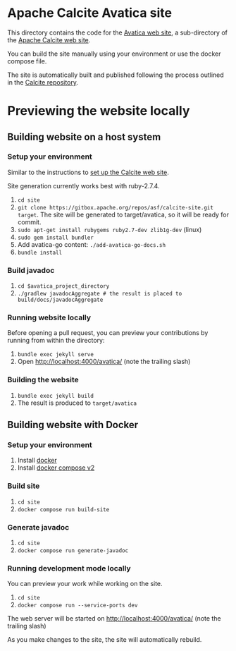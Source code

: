 <!--
{% comment %}
Licensed to the Apache Software Foundation (ASF) under one or more
contributor license agreements.  See the NOTICE file distributed with
this work for additional information regarding copyright ownership.
The ASF licenses this file to you under the Apache License, Version 2.0
(the "License"); you may not use this file except in compliance with
the License.  You may obtain a copy of the License at

http://www.apache.org/licenses/LICENSE-2.0

Unless required by applicable law or agreed to in writing, software
distributed under the License is distributed on an "AS IS" BASIS,
WITHOUT WARRANTIES OR CONDITIONS OF ANY KIND, either express or implied.
See the License for the specific language governing permissions and
limitations under the License.
{% endcomment %}
-->

# Apache Calcite Avatica site

This directory contains the code for the
[Avatica web site](https://calcite.apache.org/avatica),
a sub-directory of the
[Apache Calcite web site](https://calcite.apache.org).

You can build the site manually using your environment or use the docker compose file.

The site is automatically built and published following the process outlined in the [Calcite repository](https://github.com/apache/calcite/blob/master/site/README.md).

# Previewing the website locally

## Building website on a host system

### Setup your environment

Similar to the instructions to
[set up the Calcite web site](https://github.com/apache/calcite-avatica/blob/master/site/README.md).

Site generation currently works best with ruby-2.7.4.

1. `cd site`
2. `git clone https://gitbox.apache.org/repos/asf/calcite-site.git target`.
The site will be generated to target/avatica, so it will be ready for commit.
3. `sudo apt-get install rubygems ruby2.7-dev zlib1g-dev` (linux)
4. `sudo gem install bundler`
5. Add avatica-go content: `./add-avatica-go-docs.sh`
6. `bundle install`

### Build javadoc

1. `cd $avatica_project_directory`
2. `./gradlew javadocAggregate # the result is placed to build/docs/javadocAggregate`

### Running website locally

Before opening a pull request, you can preview your contributions by
running from within the directory:

1. `bundle exec jekyll serve`
2. Open [http://localhost:4000/avatica/](http://localhost:4000/avatica/) (note the trailing slash)

### Building the website

1. `bundle exec jekyll build`
2. The result is produced to `target/avatica`

## Building website with Docker

### Setup your environment

1. Install [docker](https://docs.docker.com/install/)
2. Install [docker compose v2](https://docs.docker.com/compose/cli-command/#installing-compose-v2)

### Build site
1. `cd site`
2. `docker compose run build-site`

### Generate javadoc
1. `cd site`
2. `docker compose run generate-javadoc`

### Running development mode locally
You can preview your work while working on the site.

1. `cd site`
2. `docker compose run --service-ports dev`

The web server will be started on [http://localhost:4000/avatica/](http://localhost:4000/avatica/) (note the trailing slash)

As you make changes to the site, the site will automatically rebuild.
